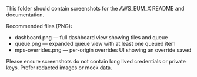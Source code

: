 This folder should contain screenshots for the AWS_EUM_X README and documentation.

Recommended files (PNG):
- dashboard.png — full dashboard view showing tiles and queue
- queue.png — expanded queue view with at least one queued item
- mps-overrides.png — per-origin overrides UI showing an override saved

Please ensure screenshots do not contain long lived credentials or private keys. Prefer redacted images or mock data.
